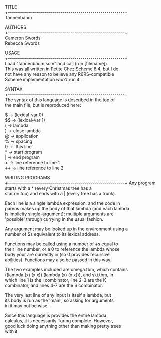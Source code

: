 TITLE                     
+----------------------------------------------------------+  
Tannenbaum                                               

AUTHORS                                                  
+----------------------------------------------------------+  
Cameron Swords                                           
Rebecca Swords                                           


USAGE                                                    
+----------------------------------------------------------+  
Load "tannenbaum.scm" and call (run [filename]).         
This was all written in Petite Chez Scheme 8.4, but I do   
not have any reason to believe any R6RS-compatible         
Scheme implementation *won't* run it.                      


SYNTAX                                                   
+----------------------------------------------------------+  
 The syntax of this language is described in the top of   
 the main file, but is reproduced here:                   
                                                        
  $ -> (lexical-var 0)                                    
 $$ -> (lexical-var 1)                                    
  ( -> lambda                                             
  ) -> close lambda                                       
  @ -> application                                        
  % -> spacing                                            
  0 -> 'this line'                                        
  \* -> start program                                      
  | -> end program                                        
  \+ -> line reference to line 1                           
  ++ -> line reference to line 2                     

WRITING PROGRAMS                                         
+----------------------------------------------------------+
  Any program starts with a * (every Christmas tree has a  
  star on top) and ends with a | (every tree has a trunk). 
                                                           
  Each line is a single lambda expression, and the code in   
  parens makes up the body of that lambda (and each lambda   
  is implicity single-argument); multiple arguments are      
  'possible' through currying in the usual fashion.          
                                                             
  Any argument may be looked up in the environment using a   
  number of $s equivalent to its lexical address.            
                                                             
  Functions may be called using a number of +s equal to      
  their line number, or a 0 to reference the lambda whose    
  body your are currently in (so 0 provides recursive        
  abilities). Functions may also be passed in this way.      
                                                             
  The two examples included are omega.tbm, which contains    
  ((lambda (x) (x x)) (lambda (x) (x x))), and ski.tbm, in   
  which line 1 is the I combinator, line 2-3 are the K       
  combinator, and lines 4-7 are the S combinator.            
                                                             
  The very last line of any input is itself a lambda, but    
  its body is run as the 'main', so asking for arguments     
  in it may not be wise.                                     
                                                             
  Since this language is provides the entire lambda          
  calculus, it is necessarily Turing complete. However,      
  good luck doing anything other than making pretty trees    
  with it.                                                   
